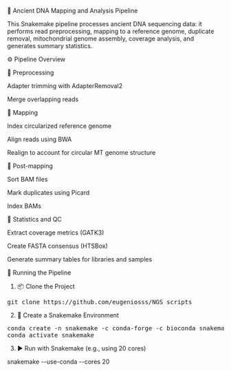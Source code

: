 🧬 Ancient DNA Mapping and Analysis Pipeline

This Snakemake pipeline processes ancient DNA sequencing data: it performs read preprocessing, mapping to a reference genome, duplicate removal, mitochondrial genome assembly, coverage analysis, and generates summary statistics.

⚙️ Pipeline Overview

🔹 Preprocessing

Adapter trimming with AdapterRemoval2

Merge overlapping reads


🔹 Mapping

Index circularized reference genome

Align reads using BWA

Realign to account for circular MT genome structure

🔹 Post-mapping

Sort BAM files

Mark duplicates using Picard

Index BAMs

🔹 Statistics and QC

Extract coverage metrics (GATK3)

Create FASTA consensus (HTSBox)

Generate summary tables for libraries and samples

🚀 Running the Pipeline
1. 📦 Clone the Project
   
<pre>git clone https://github.com/eugeniosss/NGS_scripts</pre>

2. 🧪 Create a Snakemake Environment
   
<pre>conda create -n snakemake -c conda-forge -c bioconda snakemake
conda activate snakemake </pre>

3. ▶️ Run with Snakemake (e.g., using 20 cores)

snakemake --use-conda --cores 20
